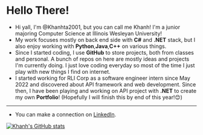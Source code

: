 # Hello There! 
- Hi yall, I'm @Khanhta2001, but you can call me Khanh! I'm a junior majoring Computer Science at Illinois Wesleyan University!
- My work focuses mostly on back end side with <b>C#</b> and <b>.NET</b> stack, but I also enjoy working with <b>Python</b>,<b>Java</b>,<b>C++</b> on various things. 
- Since I started coding, I use <b>GitHub</b> to store projects, both from classes and personal. A bunch of repos on here are mostly ideas and projects I'm currently doing. I just love coding everyday so most of the time I just play with new things I find on internet.
- I started working for RLI Corp as a software engineer intern since May 2022 and discovered about API framework and web development. Since then, I have been playing and working on API project with <b>.NET</b> to create my own <b>Portfolio</b>! (Hopefully I will finish this by end of this year!😊)

--- 
- You can make a connection on <a href="https://www.linkedin.com/in/an-khanh-tran/" target="_blank">LinkedIn</a>. 

[![Khanh's GitHub stats](https://github-readme-stats.vercel.app/api?username=khanhta2001&theme=cobalt&hide=stars,prs)](https://github.com/khanhta2001)